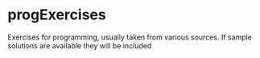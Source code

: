 # progExercises
Exercises for programming, usually taken from various sources. If sample solutions are available they will be included
